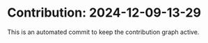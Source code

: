 # Contribution: 2024-12-09-13-29
This is an automated commit to keep the contribution graph active.
